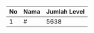 | No | Nama            | Jumlah Level |
|----|-----------------|--------------|
| 1  | #    |    5638        |
